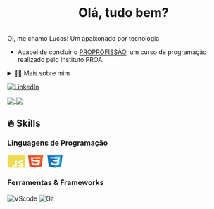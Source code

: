 <div id="user-content-toc">
  <ul align="center">
    <summary><h1 style="display: inline-block">Olá, tudo bem?</h1></summary>
</div>

<p>
  Oi, me chamo Lucas! Um apaixonado por tecnologia.

  - Acabei de concluir o [PROPROFISSÃO](https://www.proa.org.br/proprofissao/), um curso de programação realizado pelo Instituto PROA.
</p>

<details>
  <summary>👨‍💻 Mais sobre mim</summary>

  - 💬 Tenho experiência com HTML & CSS. Também sou Fundador da plataforma chamada "Impacto", tenho muito orgulho do que meus colegas e eu desenvolvemos pois acreditamos que isso pode mudar a sociedade. A plataforma ainda está em desenvolvimento.

  - 🎶 Me considero uma pessoa muito comunicativa e gosto de música e dança.
</details>

[![LinkedIn](https://img.shields.io/badge/LinkedIn-0077B5?style=for-the-badge&logo=linkedin&logoColor=white)](https://www.linkedin.com/in/lucas-tomaz-monteiro-331149270/)

<a href="https://github.com/anuraghazra/github-readme-stats">
  <img height=200 align="center" src="https://github-readme-stats.vercel.app/api?username=LucasLTM&theme=transparent&rank_icon=github" />
</a>

<a href="https://github.com/anuraghazra/convoychat">
  <img height=200 align="center" src="https://github-readme-stats.vercel.app/api/top-langs?username=LucasLTM&layout=compact&langs_count=8&card_width=320&theme=transparent" />
</a>

<!-- Portfolio -->

## 🔥 Skills

  <div style="flex-basis: 48%;">
    <h3>Linguagens de Programação</h3>
    <img align="center" alt="Js" height="30" width="40" src="https://raw.githubusercontent.com/devicons/devicon/master/icons/javascript/javascript-plain.svg">
    <img align="center" alt="HTML" height="30" width="40" src="https://raw.githubusercontent.com/devicons/devicon/master/icons/html5/html5-original.svg">
    <img align="center" alt="CSS" height="30" width="40" src="https://raw.githubusercontent.com/devicons/devicon/master/icons/css3/css3-original.svg">
  </div>
  
  <div style="flex-basis: 48%;">
    <h3>Ferramentas & Frameworks</h3>
    <img align="center" alt="VScode" height="30" width="40" src="https://cdn.jsdelivr.net/gh/devicons/devicon/icons/vscode/vscode-original.svg">
    <img align="center" alt="Git" height="30" width="40" src="https://cdn.jsdelivr.net/gh/devicons/devicon/icons/git/git-original.svg">
  </div>

